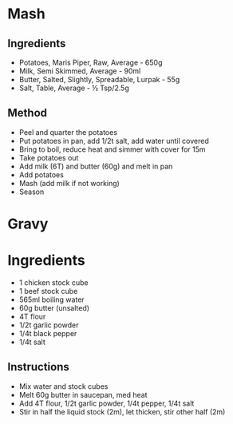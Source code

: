 # Mash

## Ingredients

* Potatoes, Maris Piper, Raw, Average - 650g
* Milk, Semi Skimmed, Average - 90ml
* Butter, Salted, Slightly, Spreadable, Lurpak  - 55g
* Salt, Table, Average  - ½ Tsp/2.5g

## Method

* Peel and quarter the potatoes
* Put potatoes in pan, add 1/2t salt, add water until covered
* Bring to boil, reduce heat and simmer with cover for 15m
* Take potatoes out
* Add milk (6T) and butter (60g) and melt in pan
* Add potatoes
* Mash (add milk if not working)
* Season

# Gravy

# Ingredients

* 1 chicken stock cube
* 1 beef stock cube
* 565ml boiling water
* 60g butter (unsalted)
* 4T flour
* 1/2t garlic powder
* 1/4t black pepper
* 1/4t salt

## Instructions

* Mix water and stock cubes
* Melt 60g butter in saucepan, med heat
* Add 4T flour, 1/2t garlic powder,  1/4t pepper,  1/4t salt
* Stir in half the liquid stock (2m), let thicken, stir other half (2m)
